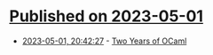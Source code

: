 # [Published on 2023-05-01](index.md)

* [2023-05-01, 20:42:27](https://lobste.rs/s/c1qatd/two_years_ocaml) - [Two Years of OCaml](https://borretti.me/article/two-years-ocaml)
